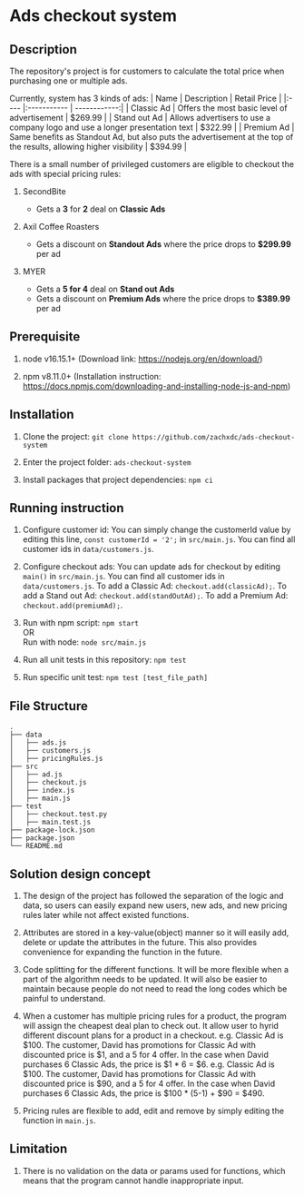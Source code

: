 # Ads checkout system

## Description

The repository's project is for customers to calculate the total price when purchasing one or multiple ads. 

Currently, system has 3 kinds of ads:
| Name | Description | Retail Price |
|:---- |:----------- | ------------:|
| Classic Ad | Offers the most basic level of advertisement | $269.99 |
| Stand out Ad | Allows advertisers to use a company logo and use a longer presentation text | $322.99 |
| Premium Ad | Same benefits as Standout Ad, but also puts the advertisement at the top of the results, allowing higher visibility | $394.99 |

There is a small number of privileged customers are eligible to checkout the ads with special pricing rules:
1. SecondBite
    - Gets a **3** for **2** deal on **Classic Ads**

2. Axil Coffee Roasters
    - Gets a discount on **Standout Ads** where the price drops to **$299.99** per ad

3. MYER
    - Gets a **5 for 4** deal on **Stand out Ads**
    - Gets a discount on **Premium Ads** where the price drops to **$389.99** per ad 

## Prerequisite

1. node v16.15.1+ (Download link: https://nodejs.org/en/download/)

2. npm v8.11.0+ (Installation instruction: https://docs.npmjs.com/downloading-and-installing-node-js-and-npm)

## Installation

1. Clone the project: 
   `git clone https://github.com/zachxdc/ads-checkout-system`

2. Enter the project folder: 
   `ads-checkout-system`

3. Install packages that project dependencies: 
   `npm ci`

## Running instruction

1. Configure customer id:
    You can simply change the customerId value by editing this line, `const customerId = '2';` in `src/main.js`.
    You can find all customer ids in `data/customers.js`.

2. Configure checkout ads:
    You can update ads for checkout by editing `main()` in `src/main.js`.
    You can find all customer ids in `data/customers.js`.
    To add a Classic Ad: `checkout.add(classicAd);`.
    To add a Stand out Ad: `checkout.add(standOutAd);`.
    To add a Premium Ad: `checkout.add(premiumAd);`.

3. Run with npm script:
    `npm start`  
OR  
   Run with node:
    `node src/main.js`  

5. Run all unit tests in this repository:
    `npm test`

6. Run specific unit test:
    `npm test [test_file_path]`

## File Structure

    .
    ├── data
    │   ├── ads.js
    │   ├── customers.js
    │   ├── pricingRules.js
    ├── src
    │   ├── ad.js
    │   ├── checkout.js
    │   ├── index.js
    │   ├── main.js
    ├── test
    │   ├── checkout.test.py
    │   ├── main.test.js
    ├── package-lock.json
    ├── package.json
    └── README.md

## Solution design concept
1. The design of the project has followed the separation of the logic and data, so users can easily expand new users, new ads, and new pricing rules later while not affect existed functions.

2. Attributes are stored in a key-value(object) manner so it will easily add, delete or update the attributes in the future. This also provides convenience for expanding the function in the future.

3. Code splitting for the different functions. It will be more flexible when a part of the algorithm needs to be updated. It will also be easier to maintain because people do not need to read the long codes which be painful to understand.

4. When a customer has multiple pricing rules for a product, the program will assign the cheapest deal plan to check out. It allow user to hyrid different discount plans for a product in a checkout.
e.g. Classic Ad is $100. The customer, David has promotions for Classic Ad with discounted price is $1, and a 5 for 4 offer. In the case when David purchases 6 Classic Ads, the price is $1 * 6 = $6.
e.g. Classic Ad is $100. The customer, David has promotions for Classic Ad with discounted price is $90, and a 5 for 4 offer. In the case when David purchases 6 Classic Ads, the price is $100 * (5-1) + $90 = $490.

5. Pricing rules are flexible to add, edit and remove by simply editing the function in `main.js`.

## Limitation
1. There is no validation on the data or params used for functions, which means that the program cannot handle inappropriate input.


